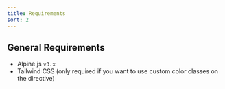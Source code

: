 ```yaml
---
title: Requirements
sort: 2
---
```


## General Requirements

- Alpine.js `v3.x`
- Tailwind CSS (only required if you want to use custom color classes on the directive)
